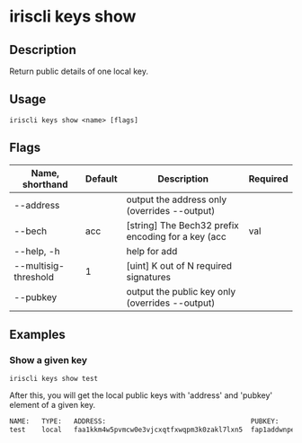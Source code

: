 # iriscli keys show

## Description

Return public details of one local key.

## Usage

```
iriscli keys show <name> [flags]
```

## Flags

| Name, shorthand      | Default           | Description                                                    | Required |
| -------------------- | ----------------- | -------------------------------------------------------------- | -------- |
| --address            |                   | output the address only (overrides --output)                   |          |
| --bech               | acc               | [string] The Bech32 prefix encoding for a key (acc|val|cons)   |          |
| --help, -h           |                   | help for add                                                   |          |
| --multisig-threshold | 1                 | [uint] K out of N required signatures                          |          |
| --pubkey             |                   | output the public key only (overrides --output)                |          |

## Examples

### Show a given key

```shell
iriscli keys show test
```

After this, you will get the local public keys with 'address' and 'pubkey' element of a given key.

```txt
NAME:	TYPE:	ADDRESS:						            PUBKEY:
test	local	faa1kkm4w5pvmcw0e3vjcxqtfxwqpm3k0zakl7lxn5	fap1addwnpepq0gsl90v9dgac3r9hzgz53ul5ml5ynq89ax9x8qs5jgv5z5vyssskww57lw
```